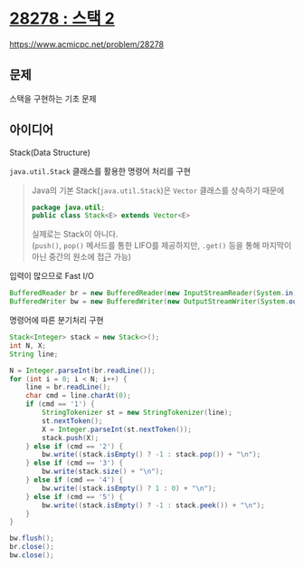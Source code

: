 # [28278 : 스택 2](https://www.acmicpc.net/problem/28278)
https://www.acmicpc.net/problem/28278

## 문제
스택을 구현하는 기초 문제

## 아이디어
Stack(Data Structure)

`java.util.Stack` 클래스를 활용한 명령어 처리를 구현
> Java의 기본 Stack(`java.util.Stack`)은 `Vector` 클래스를 상속하기 때문에
> ```java
> package java.util;
> public class Stack<E> extends Vector<E>
> ```
> 실제로는 Stack이 아니다.  
> (`push()`, `pop()` 메서드를 통한 LIFO를 제공하지만, `.get()` 등을 통해 마지막이 아닌 중간의 원소에 접근 가능)

입력이 많으므로 Fast I/O
```java
BufferedReader br = new BufferedReader(new InputStreamReader(System.in));
BufferedWriter bw = new BufferedWriter(new OutputStreamWriter(System.out));
```

명령어에 따른 분기처리 구현
```java
Stack<Integer> stack = new Stack<>();
int N, X;
String line;

N = Integer.parseInt(br.readLine());
for (int i = 0; i < N; i++) {
    line = br.readLine();
    char cmd = line.charAt(0);
    if (cmd == '1') {
        StringTokenizer st = new StringTokenizer(line);
        st.nextToken();
        X = Integer.parseInt(st.nextToken());
        stack.push(X);
    } else if (cmd == '2') {
        bw.write((stack.isEmpty() ? -1 : stack.pop()) + "\n");
    } else if (cmd == '3') {
        bw.write(stack.size() + "\n");
    } else if (cmd == '4') {
        bw.write((stack.isEmpty() ? 1 : 0) + "\n");
    } else if (cmd == '5') {
        bw.write((stack.isEmpty() ? -1 : stack.peek()) + "\n");
    }
}

bw.flush();
br.close();
bw.close();
```